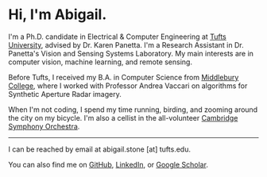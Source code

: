 # Hi, I'm Abigail.

I'm a Ph.D. candidate in Electrical & Computer Engineering at [Tufts University](https://engineering.tufts.edu/ece/), advised by Dr. Karen Panetta. I'm a Research Assistant in Dr. Panetta's Vision and Sensing Systems Laboratory. My main interests are in computer vision, machine learning, and remote sensing.

Before Tufts, I received my B.A. in Computer Science from [Middlebury College](https://www.middlebury.edu/college/), where I worked with Professor Andrea Vaccari on algorithms for Synthetic Aperture Radar imagery. 

When I'm not coding, I spend my time running, birding, and zooming around the city on my bicycle. I'm also a cellist in the all-volunteer [Cambridge Symphony Orchestra](https://www.cambridgesymphony.org/).

--- 

I can be reached by email at abigail.stone [at] tufts.edu. 

You can also find me on [GitHub](https://github.com/abigailstone), [LinkedIn](https://www.linkedin.com/in/abigailstone/), or [Google Scholar](https://scholar.google.com/citations?user=cvBe8fIAAAAJ&hl=en).